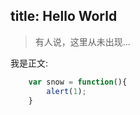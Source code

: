 title: Hello World
---

<blockquote class="blockquote-center">
有人说，这里从未出现...    
</blockquote>

<!--more-->


我是正文: 


````js
    var snow = function(){
        alert(1);
    }
````